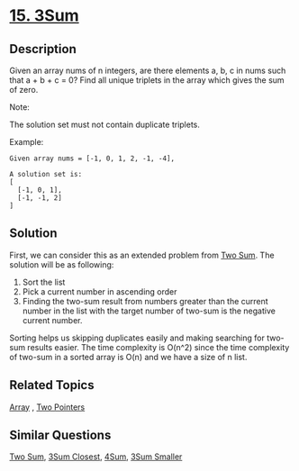 # [15. 3Sum](https://leetcode.com/problems/3sum)

## Description

Given an array nums of n integers, are there elements a, b, c in nums such that a + b + c = 0? Find all unique triplets in the array which gives the sum of zero.

Note:

The solution set must not contain duplicate triplets.

Example:

```
Given array nums = [-1, 0, 1, 2, -1, -4],

A solution set is:
[
  [-1, 0, 1],
  [-1, -1, 2]
]
```

## Solution

First, we can consider this as an extended problem from [Two Sum](https://github.com/mtmmy/Leetcode/tree/master/Csharp/Leetcode/0001_TwoSum). The solution will be as following:  

1. Sort the list  
2. Pick a current number in ascending order  
3. Finding the two-sum result from numbers greater than the current number in the list with the target number of two-sum is the negative current number.  

Sorting helps us skipping duplicates easily and making searching for two-sum results easier. The time complexity is O(n^2) since the time complexity of two-sum in a sorted array is O(n) and we have a size of n list.

## Related Topics

[Array](https://leetcode.com/tag/array/) , [Two Pointers](https://leetcode.com/tag/two-pointers/) 

## Similar Questions

[Two Sum](https://leetcode.com/problems/two-sum/), [3Sum Closest](https://leetcode.com/problems/3sum-closest/), [4Sum](https://leetcode.com/problems/4sum/), [3Sum Smaller](https://leetcode.com/problems/3sum-smaller/)
